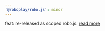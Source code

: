 ```yaml
---
'@roboplay/robo.js': minor
---
```


feat: re-released as scoped robo.js. [read more](https://blog.waveplay.com/introducing-robo-and-roboplay/)
